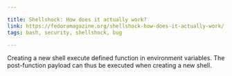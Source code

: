 ```yaml
---

title: Shellshock: How does it actually work?
link: https://fedoramagazine.org/shellshock-how-does-it-actually-work/
tags: bash, security, shellshock, bug

---
```


Creating a new shell execute defined function in environment variables.
The post-function payload can thus be executed when creating a new shell.
